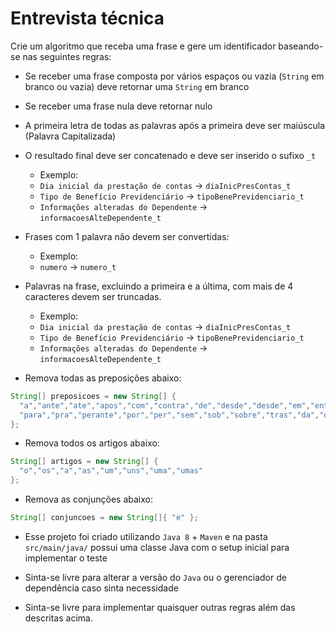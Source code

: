 # Entrevista técnica

Crie um algoritmo que receba uma frase e gere um identificador baseando-se nas seguintes regras:

* Se receber uma frase composta por vários espaços ou vazia (`String` em branco ou vazia) deve retornar uma `String` em branco

* Se receber uma frase nula deve retornar nulo

* A primeira letra de todas as palavras após a primeira deve ser maiúscula (Palavra Capitalizada)

* O resultado final deve ser concatenado e deve ser inserido o sufixo `_t`
  * Exemplo:
  * `Dia inicial da prestação de contas` -> `diaInicPresContas_t`
  * `Tipo de Benefício Previdenciário` -> `tipoBenePrevidenciario_t`
  * `Informações alteradas do Dependente` -> `informacoesAlteDependente_t`

* Frases com 1 palavra não devem ser convertidas:
  * Exemplo:
  * `numero` -> `numero_t`

* Palavras na frase, excluindo a primeira e a última, com mais de 4 caracteres devem ser truncadas.
  * Exemplo:
  * `Dia inicial da prestação de contas` -> `diaInicPresContas_t`
  * `Tipo de Benefício Previdenciário` -> `tipoBenePrevidenciario_t`
  * `Informações alteradas do Dependente` -> `informacoesAlteDependente_t`

* Remova todas as preposições abaixo:

```java
String[] preposicoes = new String[] {
  "a","ante","ate","apos","com","contra","de","desde","desde","em","entre",
  "para","pra","perante","por","per","sem","sob","sobre","tras","da","do"
};
```

* Remova todos os artigos abaixo:

```java
String[] artigos = new String[] {
  "o","os","a","as","um","uns","uma","umas"
};
```

* Remova as conjunções abaixo:

```java
String[] conjuncoes = new String[]{ "e" }; 
```

* Esse projeto foi criado utilizando `Java 8` + `Maven` e na pasta `src/main/java/` possui uma classe Java com o setup inicial para implementar o 
  teste

* Sinta-se livre para alterar a versão do `Java` ou o gerenciador de dependência caso sinta necessidade

* Sinta-se livre para implementar quaisquer outras regras além das descritas acima.
